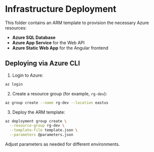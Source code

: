 # Infrastructure Deployment

This folder contains an ARM template to provision the necessary Azure resources:

- **Azure SQL Database**
- **Azure App Service** for the Web API
- **Azure Static Web App** for the Angular frontend

## Deploying via Azure CLI

1. Login to Azure:

```bash
az login
```

2. Create a resource group (for example, `rg-dev`):

```bash
az group create --name rg-dev --location eastus
```

3. Deploy the ARM template:

```bash
az deployment group create \
  --resource-group rg-dev \
  --template-file template.json \
  --parameters @parameters.json
```

Adjust parameters as needed for different environments.
